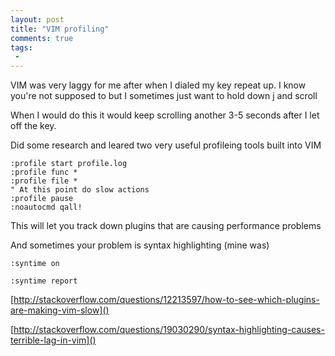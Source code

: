 ```yaml
---
layout: post
title: "VIM profiling"
comments: true
tags:
 -
---
```


VIM was very laggy for me after when I dialed my key repeat up. I know you're not supposed to
but I sometimes just want to hold down j and scroll

When I would do this it would keep scrolling another 3-5 seconds after I let off the key.

Did some research and leared two very useful profileing tools built into VIM

```
:profile start profile.log
:profile func *
:profile file *
" At this point do slow actions
:profile pause
:noautocmd qall!
```

This will let you track down plugins that are causing performance problems

And sometimes your problem is syntax highlighting (mine was)

```
:syntime on

:syntime report
```

[http://stackoverflow.com/questions/12213597/how-to-see-which-plugins-are-making-vim-slow]()

[http://stackoverflow.com/questions/19030290/syntax-highlighting-causes-terrible-lag-in-vim]()

